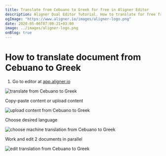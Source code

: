 ```yaml
---
title: Translate from Cebuano to Greek for free in Aligner Editor
description: Aligner Dual Editor Tutorial. How to translate for free from Cebuano to Greek. Aligner is multilingual document management platform. 
ogImage: "https://www.aligner.io/images/aligner-logo.png"
date: 2020-05-06T07:09:21+03:00
image: ../images/aligner-logo.png
onBlog: true
---
```


# How to translate document from Cebuano to Greek

1. Go to editor at [app.aligner.io](https://app.aligner.io "Aligner App web page")

![translate from Cebuano to Greek](../aligner-blank-editor.png "translate from Cebuano to Greek")

Copy-paste content or upload content

![upload content from Cebuano to Greek](../aligner-uploaded-document.png "upload content from Cebuano to Greek")

Choose desired language

![choose machine translation from Cebuano to Greek](../aligner-language-dropdown.png "choose machine translation from Cebuano to Greek")

Work and edit 2 documents in parallel

![edit translation from Cebuano to Greek](../aligner-double-sitded-editor.png "edit translation from Cebuano to Greek")

